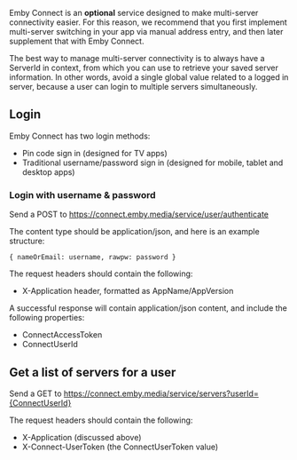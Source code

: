 Emby Connect is an **optional** service designed to make multi-server connectivity easier. For this reason, we recommend that you first implement multi-server switching in your app via manual address entry, and then later supplement that with Emby Connect.

The best way to manage multi-server connectivity is to always have a ServerId in context, from which you can use to retrieve your saved server information. In other words, avoid a single global value related to a logged in server, because a user can login to multiple servers simultaneously.

## Login

Emby Connect has two login methods:

* Pin code sign in (designed for TV apps)
* Traditional username/password sign in (designed for mobile, tablet and desktop apps)

### Login with username & password

Send a POST to https://connect.emby.media/service/user/authenticate

The content type should be application/json, and here is an example structure:

`{
                    nameOrEmail: username,
                    rawpw: password
                }`

The request headers should contain the following:

* X-Application header, formatted as AppName/AppVersion

A successful response will contain application/json content, and include the following properties:

* ConnectAccessToken
* ConnectUserId

## Get a list of servers for a user

Send a GET to https://connect.emby.media/service/servers?userId={ConnectUserId}

The request headers should contain the following:
* X-Application (discussed above)
* X-Connect-UserToken (the ConnectUserToken value)